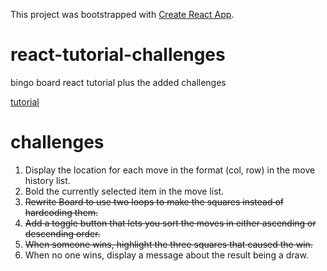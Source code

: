 
This project was bootstrapped with [Create React App](https://github.com/facebook/create-react-app).

# react-tutorial-challenges
bingo board react tutorial plus the added challenges

[tutorial](https://reactjs.org/tutorial/tutorial.html#setup-for-the-tutorial)

# challenges

1) Display the location for each move in the format (col, row) in the move history list.
2) Bold the currently selected item in the move list.
3) ~~Rewrite Board to use two loops to make the squares instead of hardcoding them.~~
4) ~~Add a toggle button that lets you sort the moves in either ascending or descending order.~~
5) ~~When someone wins, highlight the three squares that caused the win.~~
6) When no one wins, display a message about the result being a draw.
